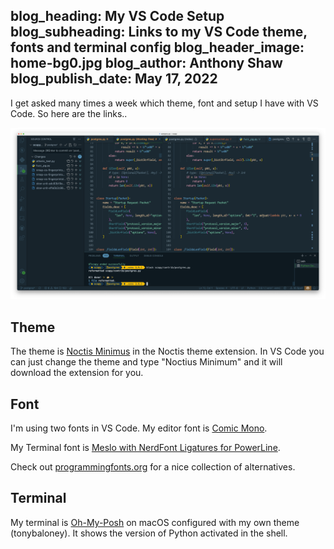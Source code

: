 blog_heading: My VS Code Setup
blog_subheading: Links to my VS Code theme, fonts and terminal config
blog_header_image: home-bg0.jpg
blog_author: Anthony Shaw
blog_publish_date: May 17, 2022
---

I get asked many times a week which theme, font and setup I have with VS Code. So here are the links..

![VS Code screenshot](/img/posts-original/vscode.png)

## Theme

The theme is [Noctis Minimus](https://vscodethemes.com/e/liviuschera.noctis/noctis-minimus?language=python) in the Noctis theme extension. In VS Code you can just change the theme and type "Noctius Minimum" and it will download the extension for you.

## Font

I'm using two fonts in VS Code. My editor font is [Comic Mono](https://dtinth.github.io/comic-mono-font/).

My Terminal font is [Meslo with NerdFont Ligatures for PowerLine](https://github.com/kgraefe/meslo-lgsn-patched/raw/main/MesloLGS%20NF%20Regular.ttf).

Check out [programmingfonts.org](https://programmingfonts.org) for a nice collection of alternatives.

## Terminal

My terminal is [Oh-My-Posh](https://ohmyposh.dev/docs/) on macOS configured with my own theme (tonybaloney). It shows the version of Python activated in the shell. 